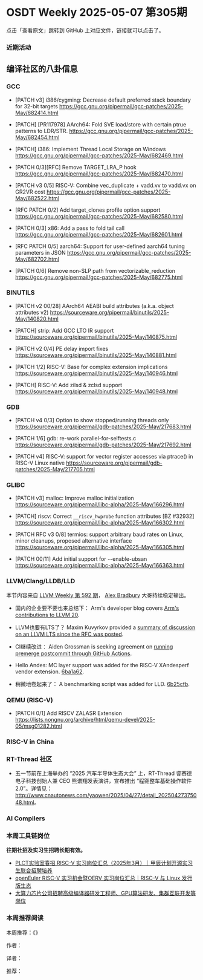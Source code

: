 # OSDT Weekly 2025-05-07 第305期

点击「查看原文」跳转到 GitHub 上对应文件，链接就可以点击了。

### 近期活动

## 编译社区的八卦信息

### GCC

- [PATCH v3] i386/cygming: Decrease default preferred stack boundary for 32-bit targets
  https://gcc.gnu.org/pipermail/gcc-patches/2025-May/682414.html

- [PATCH] [PR117978] AArch64: Fold SVE load/store with certain ptrue patterns to LDR/STR.
  https://gcc.gnu.org/pipermail/gcc-patches/2025-May/682454.html

- [PATCH] i386: Implement Thread Local Storage on Windows
  https://gcc.gnu.org/pipermail/gcc-patches/2025-May/682469.html

- [PATCH 0/3][RFC] Remove TARGET_LRA_P hook
  https://gcc.gnu.org/pipermail/gcc-patches/2025-May/682470.html

- [PATCH v3 0/5] RISC-V: Combine vec_duplicate + vadd.vv to vadd.vx on GR2VR cost
  https://gcc.gnu.org/pipermail/gcc-patches/2025-May/682522.html

- [RFC PATCH 0/2] Add target_clones profile option support
  https://gcc.gnu.org/pipermail/gcc-patches/2025-May/682580.html

- [PATCH 0/3] x86: Add a pass to fold tail call
  https://gcc.gnu.org/pipermail/gcc-patches/2025-May/682601.html

- [RFC PATCH 0/5] aarch64: Support for user-defined aarch64 tuning parameters in JSON
  https://gcc.gnu.org/pipermail/gcc-patches/2025-May/682702.html

- [PATCH 0/6] Remove non-SLP path from vectorizable_reduction
  https://gcc.gnu.org/pipermail/gcc-patches/2025-May/682775.html

### BINUTILS

- [PATCH v2 00/28] AArch64 AEABI build attributes (a.k.a. object attributes v2)
  https://sourceware.org/pipermail/binutils/2025-May/140820.html

- [PATCH] strip: Add GCC LTO IR support
  https://sourceware.org/pipermail/binutils/2025-May/140875.html

- [PATCH v2 0/4] PE delay import fixes
  https://sourceware.org/pipermail/binutils/2025-May/140881.html

- [PATCH 1/2] RISC-V: Base for complex extension implications
  https://sourceware.org/pipermail/binutils/2025-May/140946.html

- [PATCH] RISC-V: Add zilsd & zclsd support
  https://sourceware.org/pipermail/binutils/2025-May/140948.html

### GDB

- [PATCH v4 0/3] Option to show stopped/running threads only
  https://sourceware.org/pipermail/gdb-patches/2025-May/217683.html

- [PATCH 1/6] gdb: re-work parallel-for-selftests.c
  https://sourceware.org/pipermail/gdb-patches/2025-May/217692.html

- [PATCH v4] RISC-V: support for vector register accesses via ptrace() in RISC-V Linux native
  https://sourceware.org/pipermail/gdb-patches/2025-May/217705.html

### GLIBC

- [PATCH v3] malloc: Improve malloc initialization
  https://sourceware.org/pipermail/libc-alpha/2025-May/166296.html

- [PATCH] riscv: Correct `__riscv_hwprobe` function attributes [BZ #32932]
  https://sourceware.org/pipermail/libc-alpha/2025-May/166302.html

- [PATCH RFC v3 0/8] termios: support arbitrary baud rates on Linux, minor cleanups, proposed alternative interface
  https://sourceware.org/pipermail/libc-alpha/2025-May/166305.html

- [PATCH 00/11] Add initial support for --enable-ubsan
  https://sourceware.org/pipermail/libc-alpha/2025-May/166363.html

### LLVM/Clang/LLDB/LLD

本节内容来自 [LLVM Weekly 第 592 期](http://llvmweekly.org/issue/592)，
[Alex Bradbury](https://www.linkedin.com/in/alex-bradbury/) 大哥持续稳定输出。

* 国内的企业要不要也来总结下： Arm's developer blog covers [Arm's contributions to LLVM 20](https://community.arm.com/arm-community-blogs/b/tools-software-ides-blog/posts/whats-new-in-llvm-20).

* LLVM也要有LTS了？ Maxim Kuvyrkov provided a [summary of discussion on an LLVM LTS since the RFC was posted](https://discourse.llvm.org/t/rfc-llvm-lts/84049/59).

* CI继续改进： Aiden Grossman is seeking agreement on [running premerge postcommit through GitHub Actions](https://discourse.llvm.org/t/rfc-running-premerge-postcommit-through-github-actions/86124).

* Hello Andes: MC layer support was added for the RISC-V XAndesperf vendor extension.
  [6ba1a62](https://github.com/llvm/llvm-project/commit/6ba1a62a6c51).

* 稍微地卷起来了： A benchmarking script was added for LLD.
  [6b25cfb](https://github.com/llvm/llvm-project/commit/6b25cfbb98b2).

### QEMU (RISC-V)

- [PATCH 0/1] Add RISCV ZALASR Extension
  https://lists.nongnu.org/archive/html/qemu-devel/2025-05/msg01282.html

### RISC-V in China

### RT-Thread 社区

- 五一节前在上海举办的 “2025 汽车半导体生态大会” 上，RT-Thread 睿赛德电子科技创始人兼 CEO 熊谱翔发表演讲，宣布推出 “程翧整车基础操作软件 2.0”。详情见：<http://www.cnautonews.com/yaowen/2025/04/27/detail_20250427375048.html>。

### AI Compilers

### 本周工具链岗位

**往期社招及实习生招聘长期有效。**

- [PLCT实验室春招 RISC-V 实习岗位汇总（2025年3月）｜甲辰计划开源实习生联合招聘培养](https://mp.weixin.qq.com/s/no5v_YeGI3LUE7mYv5wUpQ)
- [openEuler RISC-V 实习机会暨OERV 实习岗位汇总｜RISC-V 与 Linux 发行版生态](https://mp.weixin.qq.com/s/87XEhORtte_iTTZqjinX2g)
- [大算力芯片公司招聘高级编译器研发工程师、GPU算法研发、集群互联开发等岗位](https://mp.weixin.qq.com/s/ONoNJ5jZmL794AdtlHrDuQ)

### 本周推荐阅读

本周推荐：《》

作者：

译者：

推荐：
